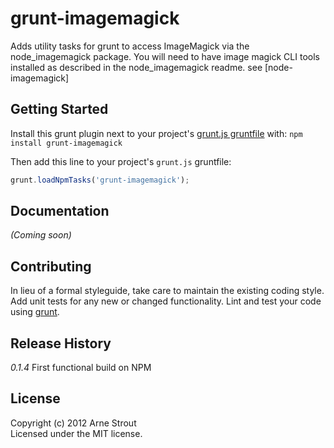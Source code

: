 # grunt-imagemagick

Adds utility tasks for grunt to access ImageMagick via the node_imagemagick package.
You will need to have image magick CLI tools installed as described in the node_imagemagick readme.
see [node-imagemagick]

## Getting Started
Install this grunt plugin next to your project's [grunt.js gruntfile][getting_started] with: `npm install grunt-imagemagick`

Then add this line to your project's `grunt.js` gruntfile:

```javascript
grunt.loadNpmTasks('grunt-imagemagick');
```

[grunt]: http://gruntjs.com/
[getting_started]: https://github.com/gruntjs/grunt/blob/master/docs/getting_started.md

## Documentation
_(Coming soon)_

## Contributing
In lieu of a formal styleguide, take care to maintain the existing coding style. Add unit tests for any new or changed functionality. Lint and test your code using [grunt][grunt].

## Release History
_0.1.4_ First functional build on NPM

## License
Copyright (c) 2012 Arne Strout  
Licensed under the MIT license.
